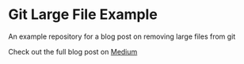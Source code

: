 # Git Large File Example

An example repository for a blog post on removing large files from git

Check out the full blog post on [Medium](https://medium.com/@erin_r_hoffman)
